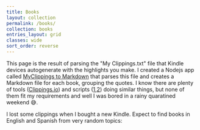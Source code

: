 ```yaml
---
title: Books
layout: collection
permalink: /books/
collection: books
entries_layout: grid
classes: wide
sort_order: reverse
---
```


This page is the result of parsing the "My Clippings.txt" file that Kindle devices autogenerate with the highlights you make.
I created a Nodejs app called [MyClippings to Markdown](https://gitlab.com/jpallares/myclippings-to-markdown) that parses this file and creates a Markdown file for each book, grouping the quotes. I know there are plenty of tools ([Clippings.io](https://www.clippings.io/)) and scripts ([1](https://github.com/kkincade/kindle-clippings-to-markdown),[2](https://github.com/baniol/kindle-my-clippings)) doing similar things, but none of them fit my requirements and well I was bored in a rainy quaratined weekend :sweat_smile:.

I lost some clippings when I bought a new Kindle. Expect to find books in English and Spanish from very random topics: